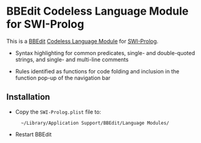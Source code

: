 # BBEdit Codeless Language Module for SWI-Prolog

This is a [BBEdit](http://www.barebones.com/products/bbedit) [Codeless Language Module](http://www.barebones.com/support/develop/clm.html) for [SWI-Prolog](http://www.swi-prolog.org).

- Syntax highlighting for common predicates, single- and double-quoted strings, and single- and multi-line comments

- Rules identified as functions for code folding and inclusion in the function pop-up of the navigation bar

## Installation

- Copy the `SWI-Prolog.plist` file to:

        ~/Library/Application Support/BBEdit/Language Modules/

- Restart BBEdit
